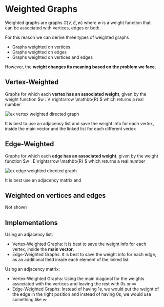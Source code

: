# Weighted Graphs

Weighted graphs are graphs $G(V,E, w)$ where $w$ is a weight function that
can be associated with vertices, edges or both.

For this reason we can derive three types of weighted graphs

* Graphs weighted on vertices
* Graphs weighted on edges
* Graphs weighted on vertices and edges

However, the **weight changes its meaning based on the problem we face**.

## Vertex-Weighted

Graphs for which each **vertex has an associated weight**, given by the weight function
$w : V \rightarrow \mathbb{R} $ which returns a real number

![ex vertex weighted directed graph](https://github.com/PayThePizzo/DataStrutucures-Algorithms/blob/main/Resources/exWDGV.png?raw=TRUE)

It is best to use an adjacency list and save the weight info for each vertex, inside the main
vector and the linked list for each different vertex

## Edge-Weighted

Graphs for which each **edge has an associated weight**, given by the weight function
$w : E \rightarrow \mathbb{R} $ which returns a real number

![ex edge weighted directed graph](https://github.com/PayThePizzo/DataStrutucures-Algorithms/blob/main/Resources/exWDGE.png?raw=TRUE)

It is best use an adjacency matrix and

## Weighted on vertices and edges

Not shown

## Implementations

Using an adjacency list:

* Vertex-Weighted Graphs: It is best to save the weight info for each vertex, inside the **main
vector**.
* Edge-Weighted Graphs: It is best to save the weight info for each edge, as an additional field inside each
element of the linked list

Using an adjacency matrix:

* Vertex-Weighted Graphs: Using the main diagonal for the weights associated with the vertices and
leaving the rest with $0$s or $\infty$
* Edge-Weighted Graphs: Instead of having 1s, we would put the weight of the edge in the right
position and instead of having $0$s, we would use something like $\infty$
